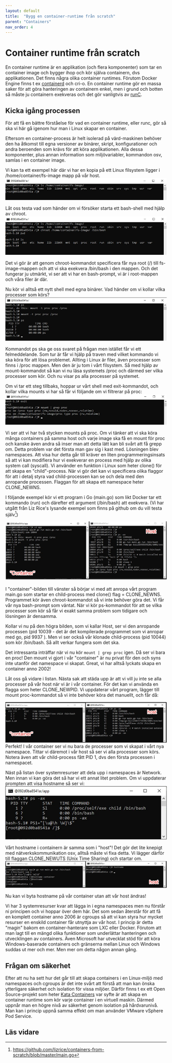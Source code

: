 ```yaml
---
layout: default
title:  "Bygg en container-runtime från scratch"
parent: "Containers"
nav_order: 4
---
```

# Container runtime från scratch

En container runtime är en applikation (och flera komponenter) som tar en container image och bygger ihop och kör själva containern, dvs applikationen. Det finns några olika container runtimes. Förutom Docker Engine finns t ex [containerd](https://containerd.io/) och cri-o. En container runtime gör en massa saker för att göra hanteringen av containern enkel, men i grund och botten så måste ju containern exekveras och det gör vanligtvis av [runC](https://github.com/opencontainers/runc).

## Kicka igång processen

För att få en bättre förståelse för vad en container runtime, eller runc, gör så ska vi här gå igenom hur man i Linux skapar en container.

Eftersom en container-process är helt isolerad på värd-maskinen behöver den ha åtkomst till egna versioner av binärer, skript, konfigurationer och andra beroenden som krävs för att köra applikationen. Alla dessa komponenter, plus annan information som miljövariabler, kommandon osv, samlas i en container image.

Vi kan ta ett exempel här där vi har en kopia på ett Linux filsystem ligger i /home/container/fs-image mapp på vår host.
![Linux filsystem](/assets/images/fs-image.jpg)

Låt oss testa vad som händer om vi försöker starta ett bash-shell med hjälp av chroot. 
![Chroot](/assets/images/chroot.jpg)

Det vi gör är att genom chroot-kommandot specificera får nya root (/) till fs-image-mappen och att vi ska exekvera /bin/bash i den mappen. Och det fungerar ju utmärkt, vi ser att vi har en bash-prompt, vi är i root-mappen och våra filer är där.

Nu kör vi alltså ett nytt shell med egna binärer. Vad händer om vi kollar vilka processer som körs?
![proc](/assets/images/proc.jpg)

Kommandot ps ska ge oss svaret på frågan men istället får vi ett felmeddelande. Som tur är får vi hjälp på traven med vilket kommando vi ska köra för att lösa problemet. Allting i Linux är filer, även processer som finns i /proc mappen. Men den är ju tom i vårt filsystem. Så med hjälp av mount-kommandot så kan vi nu läsa systemets /proc och därmed ser vilka processer som kör. Och nu visar ps alla processer på systemet.

Om vi tar ett steg tillbaks, hoppar ur vårt shell med exit-kommandot, och kollar vilka mounts vi har så får vi följande om vi filtrerar på proc:
![mount](/assets/images/mount.jpg)

Vi ser att vi har två stycken mounts på proc. Om vi tänker att vi ska köra många containers på samma host och varje image ska få en mount för proc och kanske även andra så inser man att detta lätt kan bli svårt att få grepp om. Detta problem var det första man gav sig i kast med. Lösningen blev namespaces. Att visa hur detta går till kräver en liten programmeringsinsats så att vi kan modifiera hur vi exekverar en process med hjälp av olika system call (syscall). Vi använder en funktion i Linux som heter clone() för att skapa en "child"-process. När vi gör det kan vi specificera olika flaggor för att i detalj styra vad child-processen kan se och dela med den anropande processen. Flaggan för att skapa ett namespace heter CLONE_NEWNS.

I följande exempel kör vi ett program i Go (main.go) som likt Docker tar ett kommando (run) och därefter ett argument (/bin/bash) att exekvera. (Vi har utgått från Liz Rice's lysande exempel som finns på github om du vill testa själv[^1])

![newns](/assets/images/newns.jpg)

I "container"-bilden till vänster så börjar vi med att anropa vårt program main.go som startar en child-process med clone() flag = CLONE_NEWNS. Programmet kör även chroot-kommandot så vi inte behöver göra det. Vi får vår nya bash-prompt som väntat. När vi kör ps-kommandot för att se vilka processer som kör så får vi exakt samma problem som tidigare och lösningen är densamma.

Kollar vi nu på den högra bilden, som vi kallar Host, ser vi den anropande processen (pid 10039 - det är det kompilerade programmet som vi anropar med go, pid 9937 ). Men vi ser också vår klonade child-process (pid 10044) som kör /bin/bash. Så allt verkar fungera som det ska.

Det intressanta inträffar när vi nu kör `mount | grep proc` igen. Då ser vi bara en proc! Den mount vi gjort i vår "container" är nu privat för den och syns inte utanför det namespace vi skapat. Great, vi har alltså lyckats skapa en container anno 2002!

Låt oss gå vidare i listan. Nästa sak att städa upp är att vi vill ju inte se alla processer på vår host när vi är i vår container. För det kan vi använda en flagga som heter CLONE_NEWPID. Vi uppdaterar vårt program, lägger till mount proc-kommandot så vi inte behöver köra det manuellt, och får då:

![newpid](/assets/images/newpid.jpg)
Perfekt! I vår container ser vi nu bara de processer som vi skapat i vårt nya namespace. Tittar vi däremot i vår host så ser vi alla processer som körs. Notera även att vår child-process fått PID 1, dvs den första processen i namespacet.

Näst på listan över systemresurser att dela upp i namespaces är Network. Men innan vi kan göra det så har vi ett annat litet problem. Om vi uppdaterar prompten att visa hostname så ser vi:
![prompt](/assets/images/prompt.jpg)

Vårt hostname i containern är samma som i "host"! Det gör det lite knepigt med nätverkskommunikation osv, alltså måste vi fixa detta. Vi lägger därför till flaggan CLONE_NEWUTS (Unix Time Sharing) och startar om.
![newuts](/assets/images/newuts.jpg)

Nu kan vi byta hostname på vår container utan att vår host ändras!

Vi har 3 systemresurser kvar att lägga in i egna namespaces men nu förstår ni principen och vi hoppar över dem här. Det som sedan återstår för att få en komplett container anno 2006 är cgroups så att vi kan styra hur mycket resurser en enskild container får utnyttja av vår host. I princip är detta "magin" bakom en container-hanterare som LXC eller Docker. Förutom att man lagt till en mängd olika funktioner som underlättar hanteringen och utvecklingen av containers. Även Microsoft har utvecklat stöd för att köra Windows-baserade containers och gränserna mellan Linux och Windows suddas ut mer och mer. Men mer om detta någon annan gång. 

## Frågan om säkerhet

Efter att nu ha sett hur det går till att skapa containers i en Linux-miljö med namespaces och cgroups är det inte svårt att förstå att man kan önska ytterligare säkerhet och isolation för vissa miljöer. Därför finns t ex ett Open Source-projekt som heter [Kata Containers](https://katacontainers.io/) var syfte är att skapa en container runtime som kör varje container i en virtuell maskin. Därmed uppnår man en högre nivå av säkerhet genom isolation på hårdvarunivå. Man kan i princip uppnå samma effekt om man använder VMware vSphere Pod Service.

## Läs vidare

[^1]: https://github.com/lizrice/containers-from-scratch/blob/master/main.go
